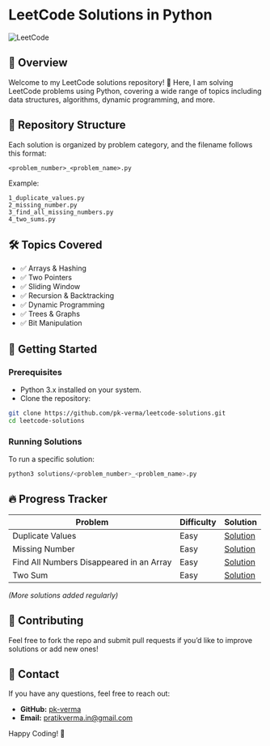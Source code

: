 # LeetCode Solutions in Python

![LeetCode](https://upload.wikimedia.org/wikipedia/commons/1/19/LeetCode_logo_black.png)


## 📌 Overview
Welcome to my LeetCode solutions repository! 🚀 Here, I am solving LeetCode problems using Python, covering a wide range of topics including data structures, algorithms, dynamic programming, and more.

## 📂 Repository Structure
Each solution is organized by problem category, and the filename follows this format:
```
<problem_number>_<problem_name>.py
```
Example:
```
1_duplicate_values.py
2_missing_number.py
3_find_all_missing_numbers.py
4_two_sums.py
```


## 🛠 Topics Covered
- ✅ Arrays & Hashing
- ✅ Two Pointers
- ✅ Sliding Window
- ✅ Recursion & Backtracking
- ✅ Dynamic Programming
- ✅ Trees & Graphs
- ✅ Bit Manipulation

## 🚀 Getting Started
### Prerequisites
- Python 3.x installed on your system.
- Clone the repository:
```bash
git clone https://github.com/pk-verma/leetcode-solutions.git
cd leetcode-solutions
```

### Running Solutions
To run a specific solution:
```bash
python3 solutions/<problem_number>_<problem_name>.py
```

## 🔥 Progress Tracker 
| Problem | Difficulty | Solution |
|---------|------------|-----------|
| Duplicate Values | Easy | [Solution](solutions/duplicate_values.py) |
| Missing Number | Easy | [Solution](solutions/missing_number.py) |
| Find All Numbers Disappeared in an Array| Easy | [Solution](solutions/find_all_missing_numbers.py) |
| Two Sum | Easy | [Solution](solutions/two_sums.py) |

_(More solutions added regularly)_

## 📌 Contributing
Feel free to fork the repo and submit pull requests if you’d like to improve solutions or add new ones!

## 📧 Contact
If you have any questions, feel free to reach out:
- **GitHub:** [pk-verma](https://github.com/pk-verma)
- **Email:** pratikverma.in@gmail.com

Happy Coding! 🚀

